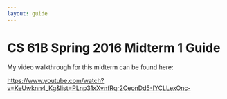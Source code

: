 ```yaml
---
layout: guide
---
```

# CS 61B Spring 2016 Midterm 1 Guide
My video walkthrough for this midterm can be found here:

<https://www.youtube.com/watch?v=KeUwknn4_Kg&list=PLnp31xXvnfRqr2CeonDd5-IYCLLexOnc->
